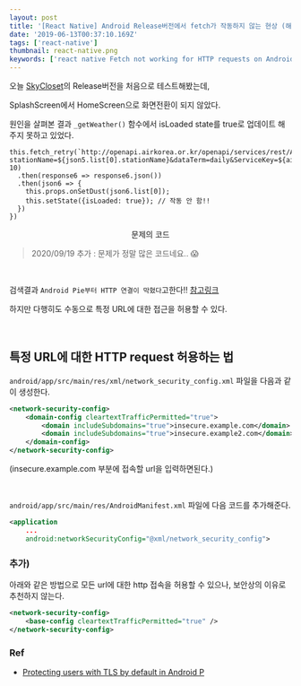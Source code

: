 ```yaml
---
layout: post
title: '[React Native] Android Release버전에서 fetch가 작동하지 않는 현상 (해결)'
date: '2019-06-13T00:37:10.169Z'
tags: ['react-native']
thumbnail: react-native.png
keywords: ['react native Fetch not working for HTTP requests on Android']
---
```


오늘 [SkyCloset](https://github.com/greatSumini/skycloset_cli)의 Release버전을 처음으로 테스트해봤는데,

SplashScreen에서 HomeScreen으로 화면전환이 되지 않았다.

원인을 살펴본 결과 `_getWeather()` 함수에서 isLoaded state를 true로 업데이트 해주지 못하고 있었다.

```tsx
this.fetch_retry(`http://openapi.airkorea.or.kr/openapi/services/rest/ArpltnInforInqireSvc/getMsrstnAcctoRltmMesureDnsty?stationName=${json5.list[0].stationName}&dataTerm=daily&ServiceKey=${airkoreaKey}&ver=1.0&_returnType=json`, 10)
  .then(response6 => response6.json())
  .then(json6 => {
    this.props.onSetDust(json6.list[0]);
    this.setState({isLoaded: true}); // 작동 안 함!!
  })
})
```

<center>문제의 코드</center>

> 2020/09/19 추가 : 문제가 정말 많은 코드네요.. 😱

<br>

검색결과 `Android Pie부터 HTTP 연결이 막혔다`고한다!! [참고링크](https://github.com/facebook/react-native/issues/24408)

하지만 다행히도 수동으로 특정 URL에 대한 접근을 허용할 수 있다.

​

## 특정 URL에 대한 HTTP request 허용하는 법

`android/app/src/main/res/xml/network_security_config.xml` 파일을 다음과 같이 생성한다.

```xml
<network-security-config>
    <domain-config cleartextTrafficPermitted="true">
        <domain includeSubdomains="true">insecure.example.com</domain>
        <domain includeSubdomains="true">insecure.example2.com</domain>
    </domain-config>
</network-security-config>
```

(insecure.example.com 부분에 접속할 url을 입력하면된다.)

<br>

`android/app/src/main/res/AndroidManifest.xml` 파일에 다음 코드를 추가해준다.

```xml
<application
    ...
    android:networkSecurityConfig="@xml/network_security_config">
```

### 추가)

아래와 같은 방법으로 모든 url에 대한 http 접속을 허용할 수 있으나, 보안상의 이유로 추천하지 않는다.

```xml
<network-security-config>
    <base-config cleartextTrafficPermitted="true" />
</network-security-config>
```

### Ref

- [Protecting users with TLS by default in Android P](https://android-developers.googleblog.com/2018/04/protecting-users-with-tls-by-default-in.html)
